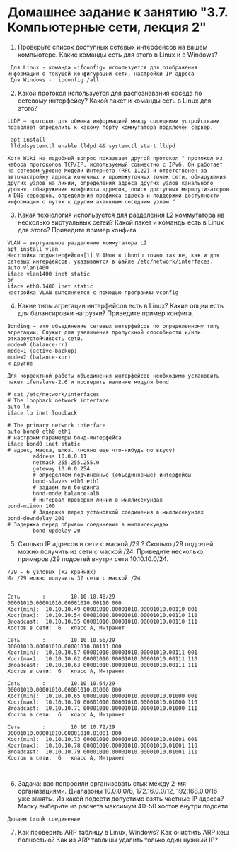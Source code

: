# Домашнее задание к занятию "3.7. Компьютерные сети, лекция 2"

1. Проверьте список доступных сетевых интерфейсов на вашем компьютере. Какие команды есть для этого в Linux и в Windows?
```
 Для Linux - команда «ifconfig» используется для отображения информации о текущей конфигурации сети, настройки IP-адреса
 Для Windows -  ipconfig /all
```
2. Какой протокол используется для распознавания соседа по сетевому интерфейсу? Какой пакет и команды есть в Linux для этого?
```commandline
LLDP – протокол для обмена информацией между соседними устройствами, позволяет определить к какому порту коммутатора подключен сервер. 
```
```
 apt install 
 lldpdsystemctl enable lldpd && systemctl start lldpd
```
```
Хотя Wiki на подобный вопрос показвает другой протокол " протокол из набора протоколов TCP/IP, используемый совместно с IPv6. Он работает на сетевом уровне Модели Интернета (RFC 1122) и ответственен за автонастройку адреса конечных и промежуточных точек сети, обнаружения других узлов на линии, определения адреса других узлов канального уровня, обнаружение конфликта адресов, поиск доступных маршрутизаторов и DNS-серверов, определения префикса адреса и поддержки доступности информации о путях к другим активным соседним узлам "
```
3. Какая технология используется для разделения L2 коммутатора на несколько виртуальных сетей? Какой пакет и команды есть в Linux для этого? Приведите пример конфига.
```commandline
VLAN – виртуальное разделение коммутатора L2
apt install vlan
Настройки подынтерфейсов[1] VLANов в Ubuntu точно так же, как и для сетевых интерфейсов, указываются в файле /etc/network/interfaces.
auto vlan1400
iface vlan1400 inet static
or 
iface eth0.1400 inet static
настройка VLAN выполняется с помощью программы vconfig

```
4. Какие типы агрегации интерфейсов есть в Linux? Какие опции есть для балансировки нагрузки? Приведите пример конфига.
```commandline
Bonding – это объединение сетевых интерфейсов по определенному типу агрегации, Служит для увеличения пропускной способности и/или отказоустойчивость сети.
mode=0 (balance-rr)
mode=1 (active-backup)
mode=2 (balance-xor)
и другие 

Для корректной работы объединения интерфейсов необходимо установить пакет ifenslave-2.6 и проверить наличие модуля bond

# cat /etc/network/interfaces
# The loopback network interface
auto lo
iface lo inet loopback

# The primary network interface
auto bond0 eth0 eth1
# настроим параметры бонд-интерфейса
iface bond0 inet static
# адрес, маска, шлюз. (можно еще что-нибудь по вкусу)
        address 10.0.0.11
        netmask 255.255.255.0
        gateway 10.0.0.254
        # определяем подчиненные (объединяемые) интерфейсы
        bond-slaves eth0 eth1
        # задаем тип бондинга
        bond-mode balance-alb
        # интервал проверки линии в миллисекундах
bond-miimon 100
        # Задержка перед установкой соединения в миллисекундах
bond-downdelay 200
# Задержка перед обрывом соединения в миллисекундах
        bond-updelay 20

```
5. Сколько IP адресов в сети с маской /29 ? Сколько /29 подсетей можно получить из сети с маской /24. Приведите несколько примеров /29 подсетей внутри сети 10.10.10.0/24.
```commandline
/29 - 6 узловых (+2 крайних)
Из /29 можно получить 32 сети с маской /24


Сеть       :    	10.10.10.48/29       	00001010.00001010.00001010.00110 000
Хост(min):	10.10.10.49	00001010.00001010.00001010.00110 001
Хост(max):	10.10.10.54	00001010.00001010.00001010.00110 110
Broadcast:	10.10.10.55	00001010.00001010.00001010.00110 111
Хостов в сети:	6	класс A, Интранет

Сеть       :    	10.10.10.56/29       	00001010.00001010.00001010.00111 000
Хост(min):	10.10.10.57	00001010.00001010.00001010.00111 001
Хост(max):	10.10.10.62	00001010.00001010.00001010.00111 110
Broadcast:	10.10.10.63	00001010.00001010.00001010.00111 111
Хостов в сети:	6	класс A, Интранет

Сеть       :    	10.10.10.64/29       	00001010.00001010.00001010.01000 000
Хост(min):	10.10.10.65	00001010.00001010.00001010.01000 001
Хост(max):	10.10.10.70	00001010.00001010.00001010.01000 110
Broadcast:	10.10.10.71	00001010.00001010.00001010.01000 111
Хостов в сети:	6	класс A, Интранет

Сеть       :    	10.10.10.72/29       	00001010.00001010.00001010.01001 000
Хост(min):	10.10.10.73	00001010.00001010.00001010.01001 001
Хост(max):	10.10.10.78	00001010.00001010.00001010.01001 110
Broadcast:	10.10.10.79	00001010.00001010.00001010.01001 111
Хостов в сети:	6	класс A, Интранет



```

6. Задача: вас попросили организовать стык между 2-мя организациями. Диапазоны 10.0.0.0/8, 172.16.0.0/12, 192.168.0.0/16 уже заняты. Из какой подсети допустимо взять частные IP адреса? Маску выберите из расчета максимум 40-50 хостов внутри подсети.
```
Делаем trunk соединение 

```

7. Как проверить ARP таблицу в Linux, Windows? Как очистить ARP кеш полностью? Как из ARP таблицы удалить только один нужный IP?